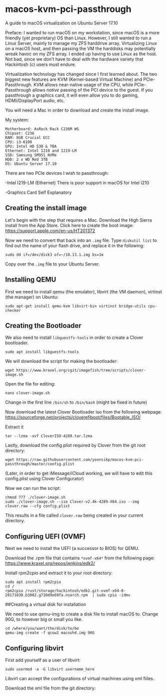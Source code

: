 # macos-kvm-pci-passthrough
A guide to macOS virtualization on Ubuntu Server 17.10

Preface: I wanted to run macOS on my workstation, since macOS is a more friendly (yet proprietary) OS than Linux. However, I still wanted to run a Linux Server, mainly to manage my ZFS harddrive array. Virtualizing Linux on a macOS host, and then passing the VM the harddisks may potentially wreak havoc on my ZFS array. I ended up having to use Linux as the host. Not bad, since we don't have to deal with the hardware variety that Hackintosh (c) users must endure.

Virtualization technology has changed since I first learned about. The two biggest new features are KVM (Kernel-based Virtual Machine) and PCIe-Passthrough. KVM allows near-native usage of the CPU, while PCIe-Passthrough allows *native* passing of the PCI device to the guest. If you passthrough a graphics card, it will even allow you to do gaming, HDMI/DisplayPort audio, etc. 

You will need a Mac in order to download and create the install image.


My system: 
```
Motherboard: AsRock Rack C236M WS
Chipset: C236
RAM: 8GB Crucial ECC
CPU: i3-6100
GPU: Intel HD 530 & TBA
Ethernet: Intel I210 and I219-LM
SSD: Samsung SM951 NVMe
HDD: 2 x WD Red 3TB
OS: Ubuntu Server 17.10
```
There are two PCIe devices I wish to passthrough:

-Intel I219-LM (Ethernet)
There is poor support in macOS for Intel I210

-Graphics Card
Self Explanatory

## Creating the install image
Let's begin with the step that requires a Mac.
Download the High Sierra install from the App Store.
Click here to create the boot image: https://support.apple.com/en-us/HT201372

Now we need to convert that back into an `.img` file.
Type `diskutil list` to find out the name of your flash drive, and replace it in the following:
```
sudo dd if=/dev/disk3 of=~/10.13.1.img bs=1m
```
Copy over the `.img` file to your Ubuntu Server.


## Installing QEMU
First we need to install qemu (the emulator), libvirt (the VM daemon), virtinst (the manager) on Ubuntu:
```sudo apt install qemu 
sudo apt-get install qemu-kvm libvirt-bin virtinst bridge-utils cpu-checker
```

## Creating the Bootloader
We also need to install `libguestfs-tools` in order to create a Clover bootloader.
```
sudo apt install libguestfs-tools
```

We will download the script for making the bootloader:
```
wget https://www.kraxel.org/cgit/imagefish/tree/scripts/clover-image.sh
```
Open the file for editing:
```
nano clover-image.sh
```
Change in the first line `/bin/sh` to `/bin/bash` (might be fixed in future)

Now download the latest Clover Bootloader iso from the following webpage:
https://sourceforge.net/projects/cloverefiboot/files/Bootable_ISO/

Extract it
```
tar --lzma -xvf CloverISO-4289.tar.lzma
```

Lastly, download the config.plist required by Clover from the git root directory:

```
wget https://raw.githubusercontent.com/yoonsikp/macos-kvm-pci-passthrough/master/config.plist
```
(Later, in order to get iMessage/iCloud working, we will have to edit this config.plist using Clover Configurator)

Now we can run the script:
```
chmod 777 ./clover-image.sh
sudo ./clover-image.sh --iso Clover-v2.4k-4289-X64.iso --img clover.raw --cfg config.plist
```
This results in a file called `clover.raw` being created in your current directory.


## Configuring UEFI (OVMF)


Next we need to install the UEFI (a successor to BIOS) for QEMU.

Download the .rpm file that contains `*ovmf-x64*` from the following page:
https://www.kraxel.org/repos/jenkins/edk2/

Install rpm2cpio and extract it to your root directory:

```
sudo apt install rpm2cpio
cd /
rpm2cpio /rust/storage/hackintosh/edk2.git-ovmf-x64-0-20171030.b3082.g710d9e69fa.noarch.rpm  | sudo cpio -idmv
```

##Creating a virtual disk for installation

We need to use qemu-img to create a disk file to install macOS to. Change 90G, to however big or small you like.

```
cd /where/you/want/the/disk/to/be
qemu-img create -f qcow2 macoshd.img 90G
```


## Configuring libvirt
First add yourself as a user of libvirt:
```
sudo usermod -a -G libvirt username_here
```
Libvirt can accept the configurations of virtual machines using xml fiiles.

Download the xml file from the git directory:



